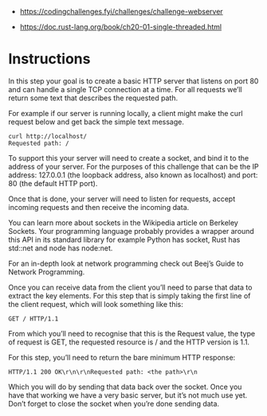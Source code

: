 - <https://codingchallenges.fyi/challenges/challenge-webserver>

- https://doc.rust-lang.org/book/ch20-01-single-threaded.html

# Instructions

In this step your goal is to create a basic HTTP server that listens on port 80 and can handle a single TCP connection at a time. For all requests we’ll return some text that describes the requested path.

For example if our server is running locally, a client might make the curl request below and get back the simple text message.

```
curl http://localhost/
Requested path: /
```

To support this your server will need to create a socket, and bind it to the address of your server. For the purposes of this challenge that can be the IP address: 127.0.0.1 (the loopback address, also known as localhost) and port: 80 (the default HTTP port).

Once that is done, your server will need to listen for requests, accept incoming requests and then receive the incoming data.

You can learn more about sockets in the Wikipedia article on Berkeley Sockets. Your programming language probably provides a wrapper around this API in its standard library for example Python has socket, Rust has std::net and node has node:net.

For an in-depth look at network programming check out Beej’s Guide to Network Programming.

Once you can receive data from the client you’ll need to parse that data to extract the key elements. For this step that is simply taking the first line of the client request, which will look something like this:

```
GET / HTTP/1.1
```

From which you’ll need to recognise that this is the Request value, the type of request is GET, the requested resource is / and the HTTP version is 1.1.

For this step, you’ll need to return the bare minimum HTTP response:

```
HTTP/1.1 200 OK\r\n\r\nRequested path: <the path>\r\n
```

Which you will do by sending that data back over the socket. Once you have that working we have a very basic server, but it’s not much use yet. Don’t forget to close the socket when you’re done sending data.
